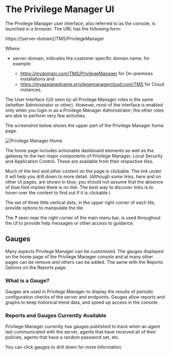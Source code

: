 [title]: # (The Privilege Manager UI)
[tags]: # (user interface,console,overview)
[priority]: # (2000)
# The Privilege Manager UI

The Privilege Manager user interface, also referred to as the console, is launched in a browser. The URL has the following form:

https://[server-domain]/TMS/PrivilegeManager

Where:

* server-domain, indicates the customer specific domain name, for example

  * https://mydomain.com/TMS/PrivilegeManager for On-premises installations and
  * https://myassignedname.privilegemanagercloud.com/TMS for Cloud instances.

The User Interface (UI) seen by all Privilege Manager roles is the same (whether Administrator or other). However, most of the interface is enabled only when you login in as a Privilege Manager Administrator; the other roles are able to perform very few activities.

The screenshot below shows the upper part of the Privilege Manager home page.

![Privilege Manager Home](images/home_20190408.png)

The home page includes actionable dashboard elements as well as the gateway to the two major components of Privilege Manager, Local Security and Application Control. These are available from their respective tiles.

Much of the text and other content on the page is clickable. The link under it will help you drill down to more detail. (Although some links, here and on other UI pages, are shown in blue, you should not assume that the absence of blue font implies there is no link. The best way to discover links is to hover over the content to find out if it is clickable.) 

The set of three little vertical dots, in the upper right corner of each tile, provide options to manipulate the tile. 

The __?__ seen near the right corner of the main menu bar, is used throughout the UI to provide help messages or other access to guidance.

## Gauges

Many aspects Privilege Manager can be customized. The gauges displayed on the home page of the Privilege Manager console and at many other pages can be remove and others can be added. The same with the Reports Options on the Reports page.

### What is a Gauge?

Gauges are used in Privilege Manager to display the results of periodic configuration checks of the server and endpoints. Gauges allow reports and graphs to keep historical trend data, and speed up access in the console.

### Reports and Gauges Currently Available

Privilege Manager currently has gauges published to track when an agent last communicated with the server, agents that have received all of their policies, agents that have a random password set, etc.

You can click gauges to drill down for more information.
